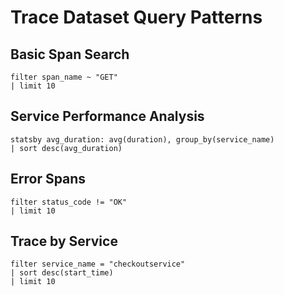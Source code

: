 # Trace Dataset Query Patterns

## Basic Span Search
```opal
filter span_name ~ "GET"
| limit 10
```

## Service Performance Analysis
```opal
statsby avg_duration: avg(duration), group_by(service_name)
| sort desc(avg_duration)
```

## Error Spans
```opal
filter status_code != "OK"
| limit 10
```

## Trace by Service
```opal
filter service_name = "checkoutservice"
| sort desc(start_time)
| limit 10
```